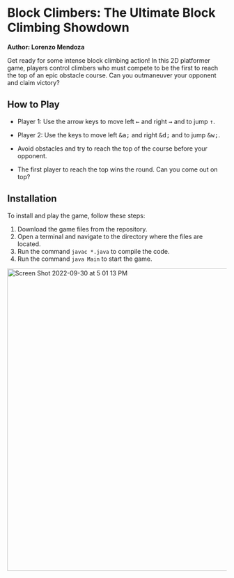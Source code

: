 # Block Climbers: The Ultimate Block Climbing Showdown

**Author: Lorenzo Mendoza**

Get ready for some intense block climbing action! In this 2D platformer game, players control climbers who must compete to be the first to reach the top of an epic obstacle course. Can you outmaneuver your opponent and claim victory?

## How to Play

- Player 1: Use the arrow keys to move left <kbd>&larr;</kbd> and right <kbd>&rarr;</kbd> and to jump <kbd>&uarr;</kbd>.
- Player 2: Use the keys to move left <kbd>&a;</kbd> and right <kbd>&d;</kbd> and to jump <kbd>&w;</kbd>.

- Avoid obstacles and try to reach the top of the course before your opponent.
- The first player to reach the top wins the round. Can you come out on top?


## Installation

To install and play the game, follow these steps:

1. Download the game files from the repository.
2. Open a terminal and navigate to the directory where the files are located.
3. Run the command `javac *.java` to compile the code.
4. Run the command `java Main` to start the game.


<img width="694" alt="Screen Shot 2022-09-30 at 5 01 13 PM" src="https://user-images.githubusercontent.com/97049080/193355618-d18c1a07-1b12-44c0-a01c-9e036fb51050.png">

